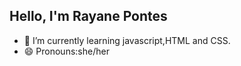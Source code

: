 ## Hello, I'm Rayane Pontes

- 🌱 I’m currently learning javascript,HTML and CSS.
- 😄 Pronouns:she/her


